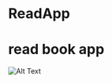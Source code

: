 # ReadApp
# read book app

<centre>![Alt Text](https://media.giphy.com/media/DctcizdAB8RFgdB8jq/giphy.gif)</center>

